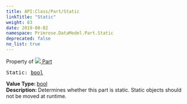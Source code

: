 ```yaml
---
title: API:Class/Part/Static
linkTitle: "Static"
weight: 83
date: 2019-08-02
namespace: Primrose.DataModel.Part.Static
deprecated: false
no_list: true
---
```

Property of <a href="/docs/api-reference/Class/Part"><img src="/icons/silk/brick.png"/>&nbsp;Part</a>
<pre class="method-declaration">
Static: <a class="type" href="/docs/api-reference/System/Primitives#boolean">bool</a></pre>
<b>Value Type: </b>
<a class="type" href="/docs/api-reference/System/Primitives#boolean">bool</a>
<br/>
<b>Description: </b>
Determines whether this part is static. Static objects should not be moved at runtime.

